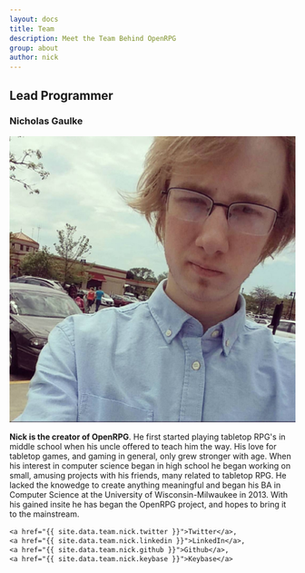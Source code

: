 ```yaml
---
layout: docs
title: Team
description: Meet the Team Behind OpenRPG
group: about
author: nick
---
```


<h2>Lead Programmer</h2>
<div class="bio">
    <h3>Nicholas Gaulke</h3>
    <p>
        <img src="/assets/images/nickGaulke.png"/>
    </p>
    <p><b>Nick is the creator of OpenRPG</b>. He first started playing tabletop RPG's in middle school when his uncle offered to teach him the way. His love for tabletop games, and gaming in general, only grew stronger with age. When his interest in computer science began in high school he began working on small, amusing projects with his friends, many related to tabletop RPG. He lacked the knowedge to create anything meaningful and began his BA in Computer Science at the University of Wisconsin-Milwaukee in 2013. With his gained insite he has began the OpenRPG project, and hopes to bring it to the mainstream.</p>

    <a href="{{ site.data.team.nick.twitter }}">Twitter</a>,
    <a href="{{ site.data.team.nick.linkedin }}">LinkedIn</a>,
    <a href="{{ site.data.team.nick.github }}">Github</a>,
    <a href="{{ site.data.team.nick.keybase }}">Keybase</a>
</div>